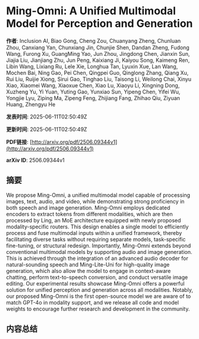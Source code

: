 # Ming-Omni: A Unified Multimodal Model for Perception and Generation

**作者**: Inclusion AI, Biao Gong, Cheng Zou, Chuanyang Zheng, Chunluan Zhou, Canxiang Yan, Chunxiang Jin, Chunjie Shen, Dandan Zheng, Fudong Wang, Furong Xu, GuangMing Yao, Jun Zhou, Jingdong Chen, Jianxin Sun, Jiajia Liu, Jianjiang Zhu, Jun Peng, Kaixiang Ji, Kaiyou Song, Kaimeng Ren, Libin Wang, Lixiang Ru, Lele Xie, Longhua Tan, Lyuxin Xue, Lan Wang, Mochen Bai, Ning Gao, Pei Chen, Qingpei Guo, Qinglong Zhang, Qiang Xu, Rui Liu, Ruijie Xiong, Sirui Gao, Tinghao Liu, Taisong Li, Weilong Chai, Xinyu Xiao, Xiaomei Wang, Xiaoxue Chen, Xiao Lu, Xiaoyu Li, Xingning Dong, Xuzheng Yu, Yi Yuan, Yuting Gao, Yunxiao Sun, Yipeng Chen, Yifei Wu, Yongjie Lyu, Ziping Ma, Zipeng Feng, Zhijiang Fang, Zhihao Qiu, Ziyuan Huang, Zhengyu He

**发表时间**: 2025-06-11T02:50:49Z

**更新时间**: 2025-06-11T02:50:49Z

**PDF链接**: [http://arxiv.org/pdf/2506.09344v1](http://arxiv.org/pdf/2506.09344v1)

**arXiv ID**: 2506.09344v1

## 摘要

We propose Ming-Omni, a unified multimodal model capable of processing
images, text, audio, and video, while demonstrating strong proficiency in both
speech and image generation. Ming-Omni employs dedicated encoders to extract
tokens from different modalities, which are then processed by Ling, an MoE
architecture equipped with newly proposed modality-specific routers. This
design enables a single model to efficiently process and fuse multimodal inputs
within a unified framework, thereby facilitating diverse tasks without
requiring separate models, task-specific fine-tuning, or structural redesign.
Importantly, Ming-Omni extends beyond conventional multimodal models by
supporting audio and image generation. This is achieved through the integration
of an advanced audio decoder for natural-sounding speech and Ming-Lite-Uni for
high-quality image generation, which also allow the model to engage in
context-aware chatting, perform text-to-speech conversion, and conduct
versatile image editing. Our experimental results showcase Ming-Omni offers a
powerful solution for unified perception and generation across all modalities.
Notably, our proposed Ming-Omni is the first open-source model we are aware of
to match GPT-4o in modality support, and we release all code and model weights
to encourage further research and development in the community.

## 内容总结



